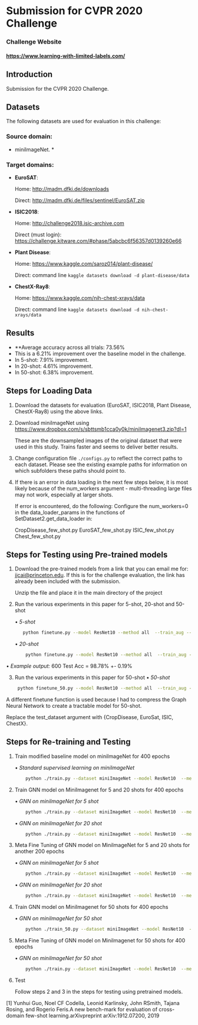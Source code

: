 # Submission for CVPR 2020 Challenge


### Challenge Website
#### https://www.learning-with-limited-labels.com/


## Introduction

Submission for the CVPR 2020 Challenge. 

## Datasets
The following datasets are used for evaluation in this challenge:

### Source domain: 

* miniImageNet. * 



### Target domains: 

* **EuroSAT**:

    Home: http://madm.dfki.de/downloads

    Direct: http://madm.dfki.de/files/sentinel/EuroSAT.zip

* **ISIC2018**:

    Home: http://challenge2018.isic-archive.com

    Direct (must login): https://challenge.kitware.com/#phase/5abcbc6f56357d0139260e66

* **Plant Disease**:

    Home: https://www.kaggle.com/saroz014/plant-disease/

    Direct: command line `kaggle datasets download -d plant-disease/data`

* **ChestX-Ray8**:

    Home: https://www.kaggle.com/nih-chest-xrays/data

    Direct: command line `kaggle datasets download -d nih-chest-xrays/data`

## Results



* **Average accuracy across all trials: 73.56\% 
* This is a 6.21\% improvement over the baseline model in the challenge. 
* In 5-shot: 7.91\% improvement. 
* In 20-shot: 4.61\% improvement. 
* In 50-shot: 6.38\% improvement. 


## Steps for Loading Data

1. Download the datasets for evaluation (EuroSAT, ISIC2018, Plant Disease, ChestX-Ray8) using the above links. 

2. Download miniImageNet using <https://www.dropbox.com/s/sbttsmb1cca0y0k/miniImagenet3.zip?dl=1>

    These are the downsampled images of the original dataset that were used in this study. Trains faster and seems to   deliver better results.

3. Change configuration file `./configs.py` to reflect the correct paths to each dataset. Please see the existing example paths for information on which subfolders these paths should point to.

4. If there is an error in data loading in the next few steps below, it is most likely because of the num_workers argument - multi-threading large files may not work, especially at larger shots.
 
   If error is encountered, do the following:
   Configure the num_workers=0 in the data_loader_params in the functions of SetDataset2.get_data_loader in:
  
    CropDisease_few_shot.py
    EuroSAT_few_shot.py
    ISIC_few_shot.py
    Chest_few_shot.py


## Steps for Testing using Pre-trained models

1. Download the pre-trained models from a link that you can email me for: jjcai@princeton.edu. If this is for the challenge evaluation, the link has already been included with the submission.
 
    Unzip the file and place it in the main directory of the project
 
5. Run the various experiments in this paper for 5-shot, 20-shot and 50-shot

    • *5-shot*

    ```bash
       python finetune.py --model ResNet10 --method all  --train_aug --n_shot 5 --save_iter 600 --fine_tune_epoch 5 --test_dataset CropDisease --gen_examples 17 
    ```

    • *20-shot*

    ```bash
        python finetune.py --model ResNet10 --method all  --train_aug --n_shot 20 --save_iter 600 --fine_tune_epoch 5 --test_dataset CropDisease --gen_examples 17 
    ```
 
  • *Example output:* 600 Test Acc = 98.78% +- 0.19%
 
 3. Run the various experiments in this paper for 50-shot
    • *50-shot*
    ```bash
     python finetune_50.py --model ResNet10 --method all  --train_aug --n_shot 50 --save_iter 600 --fine_tune_epoch 5 --test_dataset CropDisease --gen_examples 17 
     ```
 
 A different finetune function is used because I had to compress the Graph Neural Network to create a tractable model for 50-shot.
 
 Replace the test_dataset argument with {CropDisease, EuroSat, ISIC, ChestX}.
 
 
## Steps for Re-training and Testing


1. Train modified baseline model on miniImageNet for 400 epochs

    • *Standard supervised learning on miniImageNet*
    ```bash
        python ./train.py --dataset miniImageNet --model ResNet10  --method baseline --train_aug --start_epoch 0 --end_epoch 401
    ```
2. Train GNN model on MiniImagenet for 5 and 20 shots for 400 epochs

    • *GNN on miniImageNet for 5 shot*

    ```bash
        python ./train.py --dataset miniImageNet --model ResNet10  --method gnnnet --n_shot 5 --train_aug --start_epoch 0 --stop_epoch 401
    ```
    
    • *GNN on miniImageNet for 20 shot*

    ```bash
        python ./train.py --dataset miniImageNet --model ResNet10  --method gnnnet --n_shot 20 --train_aug --start_epoch 0 --stop_epoch 401
    ```
3. Meta Fine Tuning of GNN model on MiniImageNet for 5 and 20 shots for another 200 epochs
 
    • *GNN on miniImageNet for 5 shot*

      ```bash
          python ./train.py --dataset miniImageNet --model ResNet10  --method gnnnet --n_shot 5 --train_aug --start_epoch 401 --stop_epoch 601 --fine_tune
      ```
    
   • *GNN on miniImageNet for 20 shot*

      ```bash
          python ./train.py --dataset miniImageNet --model ResNet10  --method gnnnet --n_shot 20 --train_aug --start_epoch 401 --stop_epoch 601 --fine_tune
      ```
 
4. Train GNN model on MiniImagenet for 50 shots for 400 epochs

    • *GNN on miniImageNet for 50 shot*

    ```bash
        python ./train_50.py --dataset miniImageNet --model ResNet10  --method gnnnet --n_shot 50 --train_aug --start_epoch 0 --stop_epoch 401
    ```
5. Meta Fine Tuning of GNN model on MiniImagenet for 50 shots for 400 epochs
 
    • *GNN on miniImageNet for 50 shot*

      ```bash
          python ./train.py --dataset miniImageNet --model ResNet10  --method gnnnet --n_shot 50 --train_aug --start_epoch 401 --stop_epoch 601 --fine_tune
      ```
    
6. Test

    Follow steps 2 and 3 in the steps for testing using pretrained models.

[1] Yunhui  Guo,  Noel  CF  Codella,  Leonid  Karlinsky,  John  RSmith,  Tajana  Rosing,  and  Rogerio  Feris.A  new  bench-mark for evaluation of cross-domain few-shot learning.arXivpreprint arXiv:1912.07200, 2019

